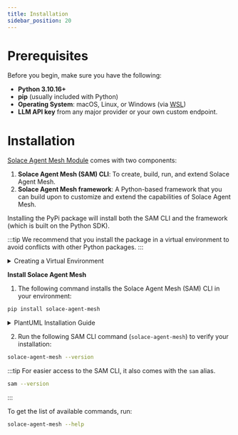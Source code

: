 ```yaml
---
title: Installation
sidebar_position: 20
---
```


# Prerequisites

Before you begin, make sure you have the following:

- **Python 3.10.16+**
- **pip** (usually included with Python)
- **Operating System**: macOS, Linux, or Windows (via [WSL](https://learn.microsoft.com/en-us/windows/wsl/))
- **LLM API key** from any major provider or your own custom endpoint.

# Installation

[Solace Agent Mesh Module](https://pypi.org/project/solace-agent-mesh) comes with two components:
1. **Solace Agent Mesh (SAM) CLI**: To create, build, run, and extend Solace Agent Mesh.
2. **Solace Agent Mesh framework**: A Python-based framework that you can build upon to customize and extend the capabilities of Solace Agent Mesh.

Installing the PyPi package will install both the SAM CLI and the framework (which is built on the Python SDK).

:::tip
We recommend that you install the package in a virtual environment to avoid conflicts with other Python packages.
:::

<details>
    <summary>Creating a Virtual Environment</summary>

1. Create a virtual environment.

```
python3 -m venv .venv
```

2. Activate the environment.

   To activate on Linux or Unix platforms:
    ```sh
    source .venv/bin/activate
    ```

    To activate on Windows:

    ```cmd
    .venv\Scripts\activate
    ```
</details>

**Install Solace Agent Mesh**

1. The following command installs the Solace Agent Mesh (SAM) CLI in your environment:

```sh
pip install solace-agent-mesh
```

<details>
    <summary>PlantUML Installation Guide</summary>

    <p><strong>Note:</strong> Installing PlantUML on the local machine is required to create PlantUML diagrams. Without proper installation, the PlantUML functionality will not be available.</p>

    <h3>Installation Instructions</h3>

    <h4>Linux</h4>
    <ul>
        <li><strong>Ubuntu/Debian:</strong> <code>sudo apt install plantuml</code></li>
        <li><strong>Fedora/RHEL:</strong> <code>sudo dnf install plantuml</code></li>
        <li><strong>Arch Linux:</strong> <code>sudo pacman -S plantuml</code></li>
    </ul>

    <h4>Windows</h4>
    <ul>
        <li>Using <a href="https://docs.chocolatey.org/en-us/choco/setup/">Chocolatey</a>: <code>choco install plantuml</code></li>
    </ul>

    <h4>macOS</h4>
    <ul>
        <li>Using Homebrew: <code>brew install plantuml</code></li>
    </ul>
</details>

2. Run the following SAM CLI command (`solace-agent-mesh`) to verify your installation:

```sh
solace-agent-mesh --version
```

:::tip
For easier access to the SAM CLI, it also comes with the `sam` alias.

```sh
sam --version
```
:::

To get the list of available commands, run:

```sh
solace-agent-mesh --help
```
